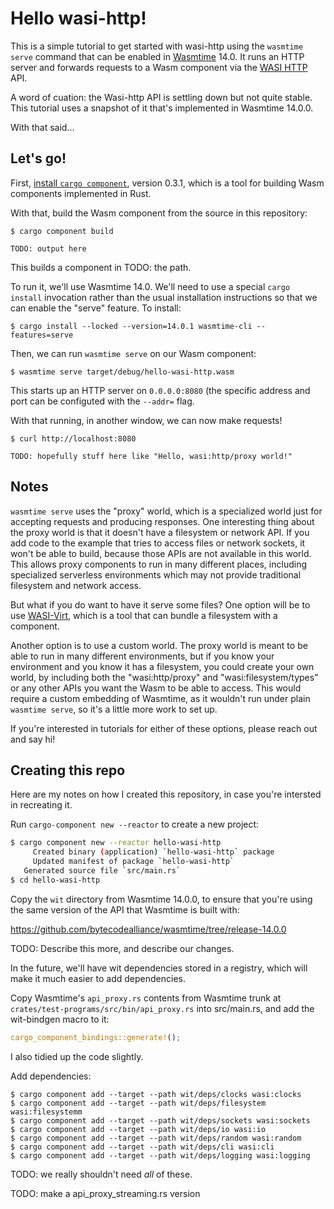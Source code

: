 # Hello wasi-http!

This is a simple tutorial to get started with wasi-http using the
`wasmtime serve` command that can be enabled in [Wasmtime] 14.0. It runs an
HTTP server and forwards requests to a Wasm component via the [WASI HTTP] API.

[Wasmtime]: https://wasmtime.dev
[WASI HTTP]: https://github.com/WebAssembly/wasi-http/

A word of cuation: the Wasi-http API is settling down but not quite stable.
This tutorial uses a snapshot of it that's implemented in Wasmtime 14.0.0.

With that said...

## Let's go!

First, [install `cargo component`](https://github.com/bytecodealliance/cargo-component#requirements),
version 0.3.1, which is a tool for building Wasm components implemented in Rust.

With that, build the Wasm component from the source in this repository:
```
$ cargo component build

TODO: output here
```

This builds a component in TODO: the path.

To run it, we'll use Wasmtime 14.0. We'll need to use a special `cargo install`
invocation rather than the usual installation instructions so that we can
enable the "serve" feature. To install:

```
$ cargo install --locked --version=14.0.1 wasmtime-cli --features=serve
```

Then, we can run `wasmtime serve` on our Wasm component:
```
$ wasmtime serve target/debug/hello-wasi-http.wasm
```
This starts up an HTTP server on `0.0.0.0:8080` (the specific address and port
can be configuted with the `--addr=` flag.

With that running, in another window, we can now make requests!
```
$ curl http://localhost:8080

TODO: hopefully stuff here like "Hello, wasi:http/proxy world!"
```

## Notes

`wasmtime serve` uses the "proxy" world, which is a specialized world just for
accepting requests and producing responses. One interesting thing about the proxy
world is that it doesn't have a filesystem or network API. If you add code to the
example that tries to access files or network sockets, it won't be able to build,
because those APIs are not available in this world. This allows proxy components
to run in many different places, including specialized serverless environments
which may not provide traditional filesystem and network access.

But what if you do want to have it serve some files? One option will be to use
[WASI-Virt](https://github.com/bytecodealliance/WASI-Virt), which is a tool
that can bundle a filesystem with a component.

Another option is to use a custom world. The proxy world is meant to be able
to run in many different environments, but if you know your environment and
you know it has a filesystem, you could create your own world, by including
both the "wasi:http/proxy" and "wasi:filesystem/types" or any other APIs you want
the Wasm to be able to access. This would require a custom embedding of Wasmtime,
as it wouldn't run under plain `wasmtime serve`, so it's a little more work to
set up.

If you're interested in tutorials for either of these options, please reach out
and say hi!

## Creating this repo

Here are my notes on how I created this repository, in case you're intersted
in recreating it.

Run `cargo-component new --reactor` to create a new project:

```sh
$ cargo component new --reactor hello-wasi-http
     Created binary (application) `hello-wasi-http` package
     Updated manifest of package `hello-wasi-http`
   Generated source file `src/main.rs`
$ cd hello-wasi-http
```

Copy the `wit` directory from Wasmtime 14.0.0, to ensure that you're using the
same version of the API that Wasmtime is built with:

<https://github.com/bytecodealliance/wasmtime/tree/release-14.0.0>

TODO: Describe this more, and describe our changes.

In the future, we'll have wit dependencies stored in a registry, which will
make it much easier to add dependencies.

Copy Wasmtime's `api_proxy.rs` contents from Wasmtime trunk at
`crates/test-programs/src/bin/api_proxy.rs` into src/main.rs, and add the
wit-bindgen macro to it:

```rust
cargo_component_bindings::generate!();
```

I also tidied up the code slightly.

Add dependencies:
```
$ cargo component add --target --path wit/deps/clocks wasi:clocks
$ cargo component add --target --path wit/deps/filesystem wasi:filesystemm
$ cargo component add --target --path wit/deps/sockets wasi:sockets
$ cargo component add --target --path wit/deps/io wasi:io
$ cargo component add --target --path wit/deps/random wasi:random
$ cargo component add --target --path wit/deps/cli wasi:cli
$ cargo component add --target --path wit/deps/logging wasi:logging
```
TODO: we really shouldn't need *all* of these.

TODO: make a api_proxy_streaming.rs version
